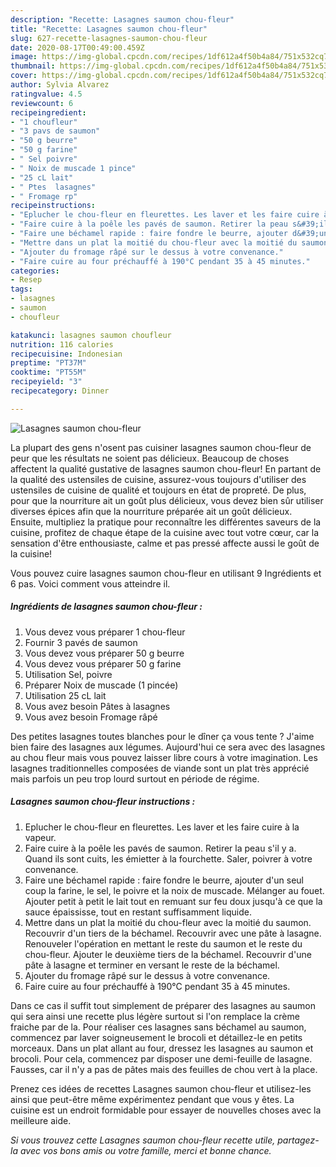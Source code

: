 ```yaml
---
description: "Recette: Lasagnes saumon chou-fleur"
title: "Recette: Lasagnes saumon chou-fleur"
slug: 627-recette-lasagnes-saumon-chou-fleur
date: 2020-08-17T00:49:00.459Z
image: https://img-global.cpcdn.com/recipes/1df612a4f50b4a84/751x532cq70/lasagnes-saumon-chou-fleur-photo-principale-de-la-recette.jpg
thumbnail: https://img-global.cpcdn.com/recipes/1df612a4f50b4a84/751x532cq70/lasagnes-saumon-chou-fleur-photo-principale-de-la-recette.jpg
cover: https://img-global.cpcdn.com/recipes/1df612a4f50b4a84/751x532cq70/lasagnes-saumon-chou-fleur-photo-principale-de-la-recette.jpg
author: Sylvia Alvarez
ratingvalue: 4.5
reviewcount: 6
recipeingredient:
- "1 choufleur"
- "3 pavs de saumon"
- "50 g beurre"
- "50 g farine"
- " Sel poivre"
- " Noix de muscade 1 pince"
- "25 cL lait"
- " Ptes  lasagnes"
- " Fromage rp"
recipeinstructions:
- "Eplucher le chou-fleur en fleurettes. Les laver et les faire cuire à la vapeur."
- "Faire cuire à la poêle les pavés de saumon. Retirer la peau s&#39;il y a. Quand ils sont cuits, les émietter à la fourchette. Saler, poivrer à votre convenance."
- "Faire une béchamel rapide : faire fondre le beurre, ajouter d&#39;un seul coup la farine, le sel, le poivre et la noix de muscade. Mélanger au fouet. Ajouter petit à petit le lait tout en remuant sur feu doux jusqu&#39;à ce que la sauce épaississe, tout en restant suffisamment liquide."
- "Mettre dans un plat la moitié du chou-fleur avec la moitié du saumon. Recouvrir d&#39;un tiers de la béchamel. Recouvrir avec une pâte à lasagne. Renouveler l&#39;opération en mettant le reste du saumon et le reste du chou-fleur. Ajouter le deuxième tiers de la béchamel. Recouvrir d&#39;une pâte à lasagne et terminer en versant le reste de la béchamel."
- "Ajouter du fromage râpé sur le dessus à votre convenance."
- "Faire cuire au four préchauffé à 190°C pendant 35 à 45 minutes."
categories:
- Resep
tags:
- lasagnes
- saumon
- choufleur

katakunci: lasagnes saumon choufleur 
nutrition: 116 calories
recipecuisine: Indonesian
preptime: "PT37M"
cooktime: "PT55M"
recipeyield: "3"
recipecategory: Dinner

---
```



![Lasagnes saumon chou-fleur](https://img-global.cpcdn.com/recipes/1df612a4f50b4a84/751x532cq70/lasagnes-saumon-chou-fleur-photo-principale-de-la-recette.jpg)

La plupart des gens n'osent pas cuisiner lasagnes saumon chou-fleur de peur que les résultats ne soient pas délicieux. Beaucoup de choses affectent la qualité gustative de lasagnes saumon chou-fleur! En partant de la qualité des ustensiles de cuisine, assurez-vous toujours d'utiliser des ustensiles de cuisine de qualité et toujours en état de propreté. De plus, pour que la nourriture ait un goût plus délicieux, vous devez bien sûr utiliser diverses épices afin que la nourriture préparée ait un goût délicieux. Ensuite, multipliez la pratique pour reconnaître les différentes saveurs de la cuisine, profitez de chaque étape de la cuisine avec tout votre cœur, car la sensation d'être enthousiaste, calme et pas pressé affecte aussi le goût de la cuisine!

<!--inarticleads1-->

Vous pouvez cuire lasagnes saumon chou-fleur en utilisant 9 Ingrédients et 6 pas. Voici comment vous atteindre il.

##### Ingrédients de lasagnes saumon chou-fleur :

1. Vous devez vous préparer 1 chou-fleur
1. Fournir 3 pavés de saumon
1. Vous devez vous préparer 50 g beurre
1. Vous devez vous préparer 50 g farine
1. Utilisation  Sel, poivre
1. Préparer  Noix de muscade (1 pincée)
1. Utilisation 25 cL lait
1. Vous avez besoin  Pâtes à lasagnes
1. Vous avez besoin  Fromage râpé


Des petites lasagnes toutes blanches pour le dîner ça vous tente ? J&#39;aime bien faire des lasagnes aux légumes. Aujourd&#39;hui ce sera avec des lasagnes au chou fleur mais vous pouvez laisser libre cours à votre imagination. Les lasagnes traditionnelles composées de viande sont un plat très apprécié mais parfois un peu trop lourd surtout en période de régime. 

<!--inarticleads2-->

##### Lasagnes saumon chou-fleur instructions :

1. Eplucher le chou-fleur en fleurettes. Les laver et les faire cuire à la vapeur.
1. Faire cuire à la poêle les pavés de saumon. Retirer la peau s&#39;il y a. Quand ils sont cuits, les émietter à la fourchette. Saler, poivrer à votre convenance.
1. Faire une béchamel rapide : faire fondre le beurre, ajouter d&#39;un seul coup la farine, le sel, le poivre et la noix de muscade. Mélanger au fouet. Ajouter petit à petit le lait tout en remuant sur feu doux jusqu&#39;à ce que la sauce épaississe, tout en restant suffisamment liquide.
1. Mettre dans un plat la moitié du chou-fleur avec la moitié du saumon. Recouvrir d&#39;un tiers de la béchamel. Recouvrir avec une pâte à lasagne. Renouveler l&#39;opération en mettant le reste du saumon et le reste du chou-fleur. Ajouter le deuxième tiers de la béchamel. Recouvrir d&#39;une pâte à lasagne et terminer en versant le reste de la béchamel.
1. Ajouter du fromage râpé sur le dessus à votre convenance.
1. Faire cuire au four préchauffé à 190°C pendant 35 à 45 minutes.


Dans ce cas il suffit tout simplement de préparer des lasagnes au saumon qui sera ainsi une recette plus légère surtout si l&#39;on remplace la crème fraiche par de la. Pour réaliser ces lasagnes sans béchamel au saumon, commencez par laver soigneusement le brocoli et détaillez-le en petits morceaux. Dans un plat allant au four, dressez les lasagnes au saumon et brocoli. Pour cela, commencez par disposer une demi-feuille de lasagne. Fausses, car il n&#39;y a pas de pâtes mais des feuilles de chou vert à la place. 

<!--inarticleads1-->

<p>
Prenez ces idées de recettes Lasagnes saumon chou-fleur et utilisez-les ainsi que peut-être même expérimentez pendant que vous y êtes. La cuisine est un endroit formidable pour essayer de nouvelles choses avec la meilleure aide.
</p>

<p>
<i>Si vous trouvez cette Lasagnes saumon chou-fleur recette utile, partagez-la avec vos bons amis ou votre famille, merci et bonne chance.</i>
</p>

